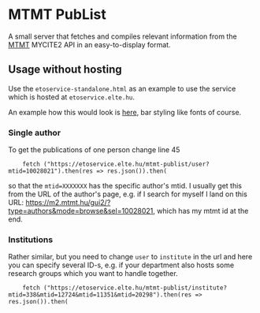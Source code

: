 # MTMT PubList

A small server that fetches and compiles relevant information from the [MTMT](https://mtmt.hu) MYCITE2 API in an easy-to-display format.

## Usage without hosting

Use the `etoservice-standalone.html` as an example to use the service which is hosted at `etoservice.elte.hu`.

An example how this would look is [here](https://bence.ferdinandy.com/publications/), bar styling like fonts of course.

### Single author

To get the publications of one person change line 45

```
    fetch ("https://etoservice.elte.hu/mtmt-publist/user?mtid=10028021").then(res => res.json()).then(
```

so that the `mtid=XXXXXXX` has the specific author's mtid. I usually get this from the URL of the author's page, e.g. if I search for myself I land on this URL: https://m2.mtmt.hu/gui2/?type=authors&mode=browse&sel=10028021, which has my mtmt id at the end.

### Institutions

Rather similar, but you need to change `user` to `institute` in the url and here you can specify several ID-s, e.g. if your department also hosts some research groups which you want to handle together.

```
    fetch ("https://etoservice.elte.hu/mtmt-publist/institute?mtid=338&mtid=12724&mtid=11351&mtid=20298").then(res => res.json()).then(
```

